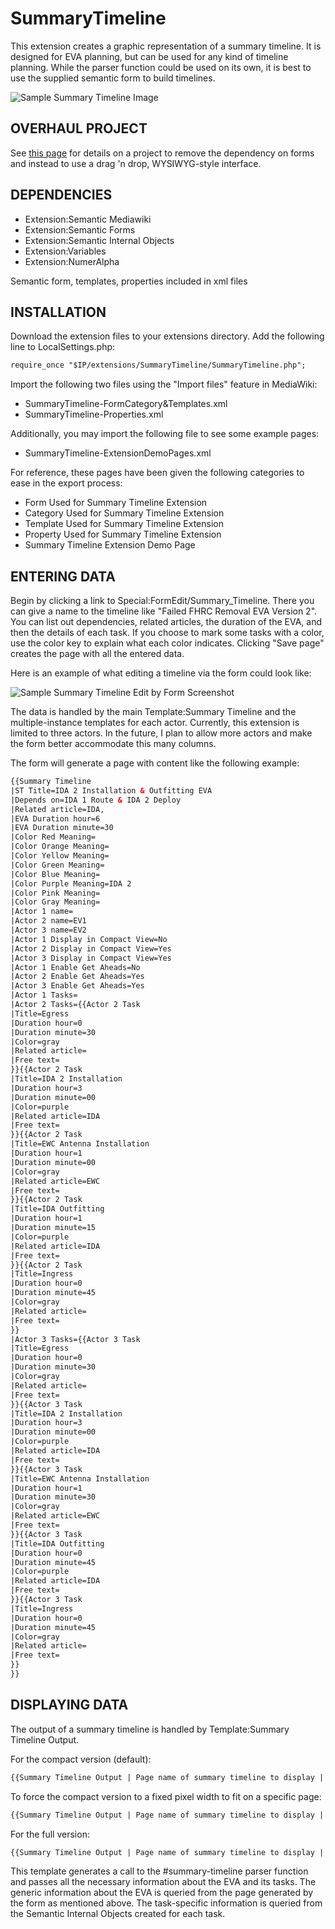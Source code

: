 # SummaryTimeline

This extension creates a graphic representation of a summary timeline. It is designed for EVA planning, but can be used for any  kind of timeline planning. While the parser function could be used on its own, it is best to use the supplied semantic form to build timelines.

![Sample Summary Timeline Image](SampleSummaryTimeline.png)

## OVERHAUL PROJECT
See [this page](OVERHAUL.md) for details on a project to remove the dependency on forms and instead to use a drag 'n drop, WYSIWYG-style interface.

## DEPENDENCIES

* Extension:Semantic Mediawiki
* Extension:Semantic Forms
* Extension:Semantic Internal Objects
* Extension:Variables
* Extension:NumerAlpha

Semantic form, templates, properties included in xml files


## INSTALLATION

Download the extension files to your extensions directory. Add the following line to LocalSettings.php:

```html
require_once "$IP/extensions/SummaryTimeline/SummaryTimeline.php";
```

Import the following two files using the "Import files" feature in MediaWiki:
* SummaryTimeline-FormCategory&Templates.xml
* SummaryTimeline-Properties.xml

Additionally, you may import the following file to see some example pages:
* SummaryTimeline-ExtensionDemoPages.xml

For reference, these pages have been given the following categories to ease in the export process:

* Form Used for Summary Timeline Extension
* Category Used for Summary Timeline Extension
* Template Used for Summary Timeline Extension
* Property Used for Summary Timeline Extension
* Summary Timeline Extension Demo Page

## ENTERING DATA

Begin by clicking a link to Special:FormEdit/Summary_Timeline. There you can give a name to the timeline like "Failed FHRC Removal EVA Version 2". You can list out dependencies, related articles, the duration of the EVA, and then the details of each task. If you choose to mark some tasks with a color, use the color key to explain what each color indicates. Clicking "Save page" creates the page with all the entered data.

Here is an example of what editing a timeline via the form could look like:

![Sample Summary Timeline Edit by Form Screenshot](SampleSummaryTimeline-FormEdit.png)

The data is handled by the main Template:Summary Timeline and the multiple-instance templates for each actor. Currently, this extension is limited to three actors. In the future, I plan to allow more actors and make the form better accommodate this many columns.

The form will generate a page with content like the following example:

```html
{{Summary Timeline
|ST Title=IDA 2 Installation & Outfitting EVA
|Depends on=IDA 1 Route & IDA 2 Deploy
|Related article=IDA,
|EVA Duration hour=6
|EVA Duration minute=30
|Color Red Meaning=
|Color Orange Meaning=
|Color Yellow Meaning=
|Color Green Meaning=
|Color Blue Meaning=
|Color Purple Meaning=IDA 2
|Color Pink Meaning=
|Color Gray Meaning=
|Actor 1 name=
|Actor 2 name=EV1
|Actor 3 name=EV2
|Actor 1 Display in Compact View=No
|Actor 2 Display in Compact View=Yes
|Actor 3 Display in Compact View=Yes
|Actor 1 Enable Get Aheads=No
|Actor 2 Enable Get Aheads=Yes
|Actor 3 Enable Get Aheads=Yes
|Actor 1 Tasks=
|Actor 2 Tasks={{Actor 2 Task
|Title=Egress
|Duration hour=0
|Duration minute=30
|Color=gray
|Related article=
|Free text=
}}{{Actor 2 Task
|Title=IDA 2 Installation
|Duration hour=3
|Duration minute=00
|Color=purple
|Related article=IDA
|Free text=
}}{{Actor 2 Task
|Title=EWC Antenna Installation
|Duration hour=1
|Duration minute=00
|Color=gray
|Related article=EWC
|Free text=
}}{{Actor 2 Task
|Title=IDA Outfitting
|Duration hour=1
|Duration minute=15
|Color=purple
|Related article=IDA
|Free text=
}}{{Actor 2 Task
|Title=Ingress
|Duration hour=0
|Duration minute=45
|Color=gray
|Related article=
|Free text=
}}
|Actor 3 Tasks={{Actor 3 Task
|Title=Egress
|Duration hour=0
|Duration minute=30
|Color=gray
|Related article=
|Free text=
}}{{Actor 3 Task
|Title=IDA 2 Installation
|Duration hour=3
|Duration minute=00
|Color=purple
|Related article=IDA
|Free text=
}}{{Actor 3 Task
|Title=EWC Antenna Installation
|Duration hour=1
|Duration minute=30
|Color=gray
|Related article=EWC
|Free text=
}}{{Actor 3 Task
|Title=IDA Outfitting
|Duration hour=0
|Duration minute=45
|Color=purple
|Related article=IDA
|Free text=
}}{{Actor 3 Task
|Title=Ingress
|Duration hour=0
|Duration minute=45
|Color=gray
|Related article=
|Free text=
}}
}}
```

## DISPLAYING DATA

The output of a summary timeline is handled by Template:Summary Timeline Output.

For the compact version (default):
```html
{{Summary Timeline Output | Page name of summary timeline to display | Compact }}
  ```

To force the compact version to a fixed pixel width to fit on a specific page:
```html
{{Summary Timeline Output | Page name of summary timeline to display | Compact | 123 }}
  ```

For the full version:
```html
{{Summary Timeline Output | Page name of summary timeline to display | Full }}
  ```

This template generates a call to the #summary-timeline parser function and passes all the necessary information about the EVA and its tasks. The generic information about the EVA is queried from the page generated by the form as mentioned above. The task-specific information is queried from the Semantic Internal Objects created for each task.

